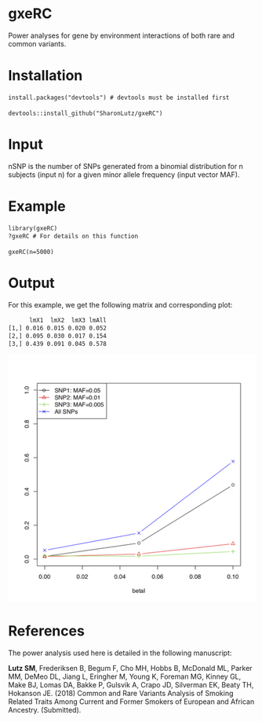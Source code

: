 # gxeRC
Power analyses for gene by environment interactions of both rare and common variants.

# Installation
```
install.packages("devtools") # devtools must be installed first

devtools::install_github("SharonLutz/gxeRC")
```

# Input

nSNP is the number of SNPs generated from a binomial distribution for n subjects (input n) for a given minor allele frequency (input vector MAF).

# Example


```
library(gxeRC)
?gxeRC # For details on this function

gxeRC(n=5000)
```

# Output
For this example, we get the following matrix and corresponding plot:

```
      lmX1  lmX2  lmX3 lmAll
[1,] 0.016 0.015 0.020 0.052
[2,] 0.095 0.030 0.017 0.154
[3,] 0.439 0.091 0.045 0.578
```
<img src="https://github.com/SharonLutz/gxeRC/blob/master/gxeRC.png" width="600">

# References
The power analysis used here is detailed in the following manuscript: <br/>

**Lutz SM**, Frederiksen B, Begum F, Cho MH, Hobbs B, McDonald ML, Parker
MM, DeMeo DL, Jiang L, Eringher M, Young K, Foreman MG, Kinney GL,
Make BJ, Lomas DA, Bakke P, Gulsvik A, Crapo JD, Silverman EK, Beaty
TH, Hokanson JE. (2018) Common and Rare Variants Analysis of Smoking
Related Traits Among Current and Former Smokers of European and
African Ancestry.  (Submitted).



